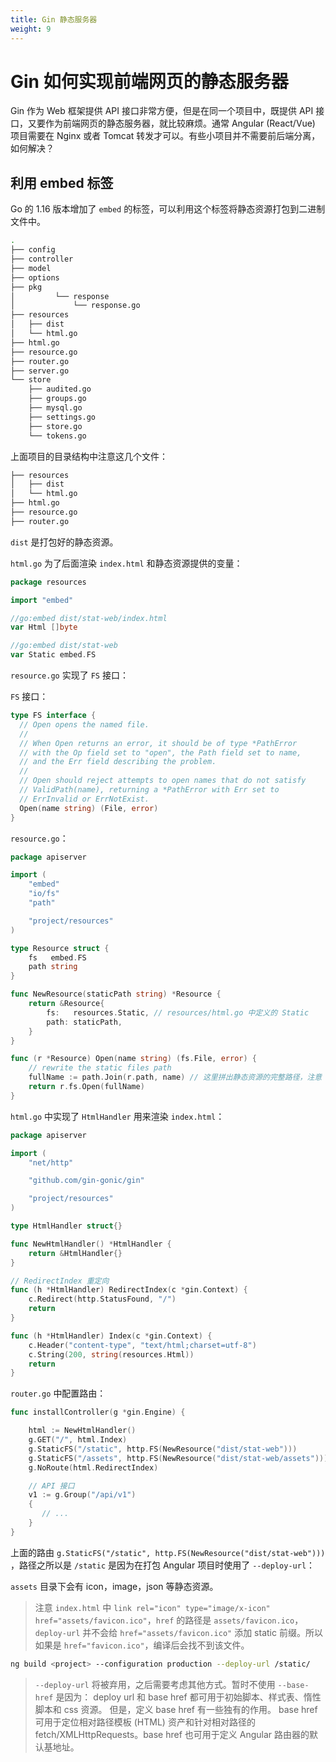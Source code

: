 ```yaml
---
title: Gin 静态服务器
weight: 9
---
```


# Gin 如何实现前端网页的静态服务器

Gin 作为 Web 框架提供 API 接口非常方便，但是在同一个项目中，既提供 API 接口，又要作为前端网页的静态服务器，就比较麻烦。通常 Angular (React/Vue) 
项目需要在 Nginx 或者 Tomcat 转发才可以。有些小项目并不需要前后端分离，如何解决？

## 利用 embed 标签

Go 的 1.16 版本增加了 `embed` 的标签，可以利用这个标签将静态资源打包到二进制文件中。

```bash
.
├── config
├── controller
├── model
├── options
├── pkg
│         └── response
│             └── response.go
├── resources
│   ├── dist
│   └── html.go
├── html.go
├── resource.go
├── router.go
├── server.go
└── store
    ├── audited.go
    ├── groups.go
    ├── mysql.go
    ├── settings.go
    ├── store.go
    └── tokens.go
```

上面项目的目录结构中注意这几个文件：

```bash
├── resources
│   ├── dist
│   └── html.go
├── html.go
├── resource.go
├── router.go
```

`dist` 是打包好的静态资源。

`html.go` 为了后面渲染 `index.html` 和静态资源提供的变量：

```go
package resources

import "embed"

//go:embed dist/stat-web/index.html
var Html []byte

//go:embed dist/stat-web
var Static embed.FS
```

`resource.go` 实现了 `FS` 接口：

`FS` 接口：
```go
type FS interface {
  // Open opens the named file.
  //
  // When Open returns an error, it should be of type *PathError
  // with the Op field set to "open", the Path field set to name,
  // and the Err field describing the problem.
  //
  // Open should reject attempts to open names that do not satisfy
  // ValidPath(name), returning a *PathError with Err set to
  // ErrInvalid or ErrNotExist.
  Open(name string) (File, error)
}
```

`resource.go`：

```go
package apiserver

import (
	"embed"
	"io/fs"
	"path"

	"project/resources"
)

type Resource struct {
	fs   embed.FS
	path string
}

func NewResource(staticPath string) *Resource {
	return &Resource{
		fs:   resources.Static, // resources/html.go 中定义的 Static
		path: staticPath,
	}
}

func (r *Resource) Open(name string) (fs.File, error) {
	// rewrite the static files path
	fullName := path.Join(r.path, name) // 这里拼出静态资源的完整路径，注意 windows 下使用 filepath.Join，会导致找不到文件
	return r.fs.Open(fullName)
}
```

`html.go` 中实现了 `HtmlHandler` 用来渲染 `index.html`：

```go
package apiserver

import (
	"net/http"

	"github.com/gin-gonic/gin"

	"project/resources"
)

type HtmlHandler struct{}

func NewHtmlHandler() *HtmlHandler {
	return &HtmlHandler{}
}

// RedirectIndex 重定向
func (h *HtmlHandler) RedirectIndex(c *gin.Context) {
	c.Redirect(http.StatusFound, "/")
	return
}

func (h *HtmlHandler) Index(c *gin.Context) {
	c.Header("content-type", "text/html;charset=utf-8")
	c.String(200, string(resources.Html))
	return
}
```

`router.go` 中配置路由：

```go
func installController(g *gin.Engine) {

    html := NewHtmlHandler()
    g.GET("/", html.Index)
    g.StaticFS("/static", http.FS(NewResource("dist/stat-web")))
    g.StaticFS("/assets", http.FS(NewResource("dist/stat-web/assets")))
    g.NoRoute(html.RedirectIndex)

    // API 接口
	v1 := g.Group("/api/v1")
    {
	   // ...
    }
}
```

上面的路由 `g.StaticFS("/static", http.FS(NewResource("dist/stat-web")))` ，路径之所以是 `/static` 是因为在打包 Angular 项目时使用了 `--deploy-url`：

`assets` 目录下会有 icon，image，json 等静态资源。

> 注意 `index.html` 中 `link rel="icon" type="image/x-icon" href="assets/favicon.ico"`，`href` 的路径是 `assets/favicon.ico`，
> `deploy-url` 并不会给 `href="assets/favicon.ico"` 添加 static 前缀。所以如果是 `href="favicon.ico"`，编译后会找不到该文件。

```bash
ng build <project> --configuration production --deploy-url /static/
```

> `--deploy-url` 将被弃用，之后需要考虑其他方式。暂时不使用 `--base-href` 是因为：
> deploy url 和 base href 都可用于初始脚本、样式表、惰性脚本和 css 资源。 但是，定义 base href 有一些独有的作用。
> base href 可用于定位相对路径模板 (HTML) 资产和针对相对路径的 fetch/XMLHttpRequests。base href 也可用于定义 Angular 路由器的默认基地址。

